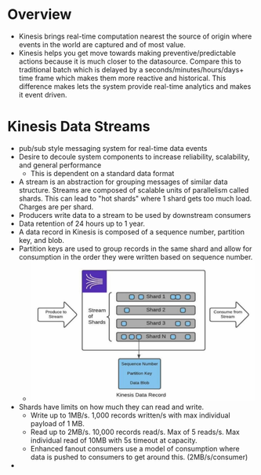 # Overview
* Kinesis brings real-time computation nearest the source of origin where events in the world are captured and of most value.
* Kinesis helps you get move towards making preventive/predictable actions because it is much closer to the datasource. 
Compare this to traditional batch which is delayed by a seconds/minutes/hours/days+ time frame which makes them more 
reactive and historical. This difference makes lets the system provide real-time analytics and makes it event driven.

# Kinesis Data Streams
* pub/sub style messaging system for real-time data events
* Desire to decoule system components to increase reliability, scalability, and general performance
  * This is dependent on a standard data format
* A stream is an abstraction for grouping messages of similar data structure. Streams are composed of scalable units of 
parallelism called shards. This can lead to "hot shards" where 1 shard gets too much load. Charges are per shard.
* Producers write data to a stream to be used by downstream consumers
* Data retention of 24 hours up to 1 year.
* A data record in Kinesis is composed of a sequence number, partition key, and blob.
* Partition keys are used to group records in the same shard and allow for consumption in the order they were written
based on sequence number.
  * ![streams-shards-records.png](diagrams%2Fstreams-shards-records.png)
* Shards have limits on how much they can read and write. 
  * Write up to 1MB/s. 1,000 records written/s with max individual payload of 1 MB.
  * Read up to 2MB/s. 10,000 records read/s. Max of 5 reads/s. Max individual read of 10MB with 5s timeout at capacity.
  * Enhanced fanout consumers  use a model of consumption where data is pushed to consumers to get around this. (2MB/s/consumer)
* 